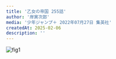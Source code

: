 ```yaml
---
title: '乙女の帝国 255話'
author: '岸寅次郎'
media: '少年ジャンプ＋ 2022年07月27日 集英社'
createdAt: 2025-02-06
description: ''
---
```


![fig1](https://i.gyazo.com/3df8dab262d4f1aeaaf98de9641f2c19.png)  
